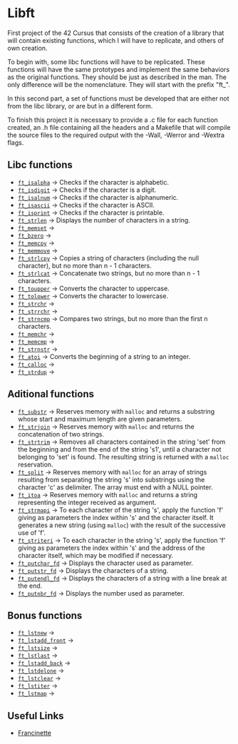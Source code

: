 # Libft

First project of the 42 Cursus that consists of the creation of a library that will contain existing functions, which I will have to replicate, and others of own creation.

To begin with, some libc functions will have to be replicated. These functions will have the same prototypes and implement the same behaviors as the original functions. They should be just as described in the man. The only difference will be the nomenclature. They will start with the prefix "ft_".

In this second part, a set of functions must be developed that are either not from the libc library, or are but in a different form.

To finish this project it is necessary to provide a .c file for each function created, an .h file containing all the headers and a Makefile that will compile the source files to the required output with the -Wall, -Werror and -Wextra flags.

## Libc functions

- [`ft_isalpha`](https://github.com/antoniolopez7217/42Cursus_Libft/blob/main/libft/ft_isalpha.c) -> Checks if the character is alphabetic.
- [`ft_isdigit`](https://github.com/antoniolopez7217/42Cursus_Libft/blob/main/libft/ft_isdigit.c) -> Checks if the character is a digit.
- [`ft_isalnum`](https://github.com/antoniolopez7217/42Cursus_Libft/blob/main/libft/ft_isalnum.c) -> Checks if the character is alphanumeric.
- [`ft_isascii`](https://github.com/antoniolopez7217/42Cursus_Libft/blob/main/libft/ft_isascii.c) -> Checks if the character is ASCII.
- [`ft_isprint`](https://github.com/antoniolopez7217/42Cursus_Libft/blob/main/libft/ft_isprint.c) -> Checks if the character is printable.
- [`ft_strlen`](https://github.com/antoniolopez7217/42Cursus_Libft/blob/main/libft/ft_strlen.c) -> Displays the number of characters in a string.
- [`ft_memset`](https://github.com/antoniolopez7217/42Cursus_Libft/blob/main/libft/ft_memset.c) -> 
- [`ft_bzero`](https://github.com/antoniolopez7217/42Cursus_Libft/blob/main/libft/ft_bzero.c) -> 
- [`ft_memcpy`](https://github.com/antoniolopez7217/42Cursus_Libft/blob/main/libft/ft_memcpy.c) -> 
- [`ft_memmove`](https://github.com/antoniolopez7217/42Cursus_Libft/blob/main/libft/ft_memmove.c) -> 
- [`ft_strlcpy`](https://github.com/antoniolopez7217/42Cursus_Libft/blob/main/libft/ft_strlcpy.c) -> Copies a string of characters (including the null character), but no more than n - 1 characters.
- [`ft_strlcat`](https://github.com/antoniolopez7217/42Cursus_Libft/blob/main/libft/ft_strlcat.c) -> Concatenate two strings, but no more than n - 1 characters.
- [`ft_toupper`](https://github.com/antoniolopez7217/42Cursus_Libft/blob/main/libft/ft_toupper.c) -> Converts the character to uppercase.
- [`ft_tolower`](https://github.com/antoniolopez7217/42Cursus_Libft/blob/main/libft/ft_tolower.c) -> Converts the character to lowercase.
- [`ft_strchr`](https://github.com/antoniolopez7217/42Cursus_Libft/blob/main/libft/ft_strchr.c) -> 
- [`ft_strrchr`](https://github.com/antoniolopez7217/42Cursus_Libft/blob/main/libft/ft_strrchr.c) -> 
- [`ft_strncmp`](https://github.com/antoniolopez7217/42Cursus_Libft/blob/main/libft/ft_strncmp.c) -> Compares two strings, but no more than the first n characters.
- [`ft_memchr`](https://github.com/antoniolopez7217/42Cursus_Libft/blob/main/libft/ft_memchr.c) -> 
- [`ft_memcmp`](https://github.com/antoniolopez7217/42Cursus_Libft/blob/main/libft/ft_memcmp.c) -> 
- [`ft_strnstr`](https://github.com/antoniolopez7217/42Cursus_Libft/blob/main/libft/ft_strnstr.c) -> 
- [`ft_atoi`](https://github.com/antoniolopez7217/42Cursus_Libft/blob/main/libft/ft_atoi.c) -> Converts the beginning of a string to an integer.
- [`ft_calloc`](https://github.com/antoniolopez7217/42Cursus_Libft/blob/main/libft/ft_calloc.c) -> 
- [`ft_strdup`](https://github.com/antoniolopez7217/42Cursus_Libft/blob/main/libft/ft_strdup.c) -> 

## Aditional functions

- [`ft_substr`](https://github.com/antoniolopez7217/42Cursus_Libft/blob/main/libft/ft_substr.c) -> Reserves memory with `malloc` and returns a substring whose start and maximum length are given parameters.
- [`ft_strjoin`](https://github.com/antoniolopez7217/42Cursus_Libft/blob/main/libft/ft_strjoin.c) -> Reserves memory with `malloc` and returns the concatenation of two strings.
- [`ft_strtrim`](https://github.com/antoniolopez7217/42Cursus_Libft/blob/main/libft/ft_strtrim.c) -> Removes all characters contained in the string 'set' from the beginning and from the end of the string 's1', until a character not belonging to 'set' is found. The resulting string is returned with a `malloc` reservation.
- [`ft_split`](https://github.com/antoniolopez7217/42Cursus_Libft/blob/main/libft/ft_split.c) -> Reserves memory with `malloc` for an array of strings resulting from separating the string 's' into substrings using the character 'c' as delimiter. The array must end with a NULL pointer.
- [`ft_itoa`](https://github.com/antoniolopez7217/42Cursus_Libft/blob/main/libft/ft_itoa.c) -> Reserves memory with `malloc` and returns a string representing the integer received as argument.
- [`ft_strmapi`](https://github.com/antoniolopez7217/42Cursus_Libft/blob/main/libft/ft_strmapi.c) -> To each character of the string 's', apply the function 'f' giving as parameters the index within 's' and the character itself. It generates a new string (using `malloc`) with the result of the successive use of 'f'.
- [`ft_striteri`](https://github.com/antoniolopez7217/42Cursus_Libft/blob/main/libft/ft_striteri.c) -> To each character in the string 's', apply the function 'f' giving as parameters the index within 's' and the address of the character itself, which may be modified if necessary.
- [`ft_putchar_fd`](https://github.com/antoniolopez7217/42Cursus_Libft/blob/main/libft/ft_putchar_fd.c) -> Displays the character used as parameter.
- [`ft_putstr_fd`](https://github.com/antoniolopez7217/42Cursus_Libft/blob/main/libft/ft_putstr_fd.c) -> Displays the characters of a string.
- [`ft_putendl_fd`](https://github.com/antoniolopez7217/42Cursus_Libft/blob/main/libft/ft_putendl_fd.c) -> Displays the characters of a string with a line break at the end.
- [`ft_putnbr_fd`](https://github.com/antoniolopez7217/42Cursus_Libft/blob/main/libft/ft_putnbr_fd.c) -> Displays the number used as parameter.

## Bonus functions

- [`ft_lstnew`](https://github.com/antoniolopez7217/42Cursus_Libft/blob/main/libft/ft_lstnew.c) -> 
- [`ft_lstadd_front`](https://github.com/antoniolopez7217/42Cursus_Libft/blob/main/libft/ft_lstadd_front.c) -> 
- [`ft_lstsize`](https://github.com/antoniolopez7217/42Cursus_Libft/blob/main/libft/ft_lstsize.c) -> 
- [`ft_lstlast`](https://github.com/antoniolopez7217/42Cursus_Libft/blob/main/libft/ft_lstlast.c) -> 
- [`ft_lstadd_back`](https://github.com/antoniolopez7217/42Cursus_Libft/blob/main/libft/ft_lstadd_back.c) -> 
- [`ft_lstdelone`](https://github.com/antoniolopez7217/42Cursus_Libft/blob/main/libft/ft_lstdelone.c) -> 
- [`ft_lstclear`](https://github.com/antoniolopez7217/42Cursus_Libft/blob/main/libft/ft_lstclear.c) -> 
- [`ft_lstiter`](https://github.com/antoniolopez7217/42Cursus_Libft/blob/main/libft/ft_lstiter.c) -> 
- [`ft_lstmap`](https://github.com/antoniolopez7217/42Cursus_Libft/blob/main/libft/ft_lstmap.c) -> 

## Useful Links

- [Francinette](https://github.com/xicodomingues/francinette)

